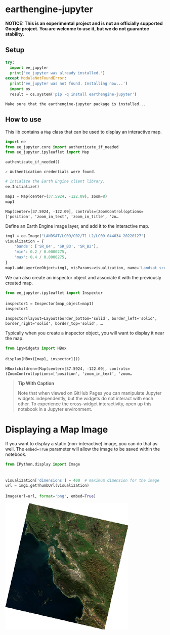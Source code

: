 earthengine-jupyter
================

<!-- WARNING: THIS FILE WAS AUTOGENERATED! DO NOT EDIT! -->

**NOTICE: This is an experimental project and is not an officially
supported Google project. You are welcome to use it, but we do not
guarantee stability.**

## Setup

``` python
try:
  import ee_jupyter
  print('ee_jupyter was already installed.')
except ModuleNotFoundError:
  print('ee_jupyter was not found. Installing now...')
  import os
  result = os.system('pip -q install earthengine-jupyter')
```

    Make sure that the earthengine-jupyter package is installed...

## How to use

This lib contains a `Map` class that can be used to display an
interactive map.

``` python
import ee
from ee_jupyter.core import authenticate_if_needed
from ee_jupyter.ipyleaflet import Map
```

``` python
authenticate_if_needed()
```

    ✓ Authentication credentials were found.

``` python
# Intialize the Earth Engine client library.
ee.Initialize()
```

``` python
map1 = Map(center=(37.5924, -122.09), zoom=8)
map1
```

    Map(center=[37.5924, -122.09], controls=(ZoomControl(options=['position', 'zoom_in_text', 'zoom_in_title', 'zo…

Define an Earth Engine image layer, and add it to the interactive map.

``` python
img1 = ee.Image("LANDSAT/LC09/C02/T1_L2/LC09_044034_20220127")
visualization = {
    'bands': ['SR_B4', 'SR_B3', 'SR_B2'],
    'min': 0.2 / 0.0000275,
    'max': 0.4 / 0.0000275,
}
map1.addLayer(eeObject=img1, visParams=visualization, name='Landsat scene')
```

We can also create an inspector object and associate it with the
previously created map.

``` python
from ee_jupyter.ipyleaflet import Inspector

inspector1 = Inspector(map_object=map1)
inspector1
```

    Inspector(layout=Layout(border_bottom='solid', border_left='solid', border_right='solid', border_top='solid', …

Typically when you create a inspector object, you will want to display
it near the map.

``` python
from ipywidgets import HBox

display(HBox([map1, inspector1]))
```

    HBox(children=(Map(center=[37.5924, -122.09], controls=(ZoomControl(options=['position', 'zoom_in_text', 'zoom…

<div>

> **Tip With Caption**
>
> Note that when viewed on GitHub Pages you can manipulate Jupyter
> widgets independently, but the widgets do not interact with each
> other. To experience the cross-widget interactivity, open up this
> notebook in a Jupyter environment.

</div>

# Displaying a Map Image

If you want to display a static (non-interactive) image, you can do that
as well. The `embed=True` parameter will allow the image to be saved
within the notebook.

``` python
from IPython.display import Image


visualization['dimensions'] = 400  # maximum dimension for the image
url = img1.getThumbUrl(visualization)

Image(url=url, format='png', embed=True)
```

![](index_files/figure-gfm/cell-10-output-1.png)
